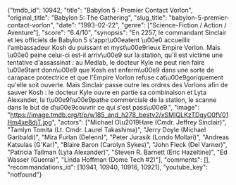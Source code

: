 {"tmdb_id": 10942, "title": "Babylon 5 : Premier Contact Vorlon", "original_title": "Babylon 5: The Gathering", "slug_title": "babylon-5-premier-contact-vorlon", "date": "1993-02-22", "genre": ["Science-Fiction / Action / Aventure"], "score": "6.4/10", "synopsis": "En 2257, le commandant Sinclair et les officiels de Babylon 5 s'appr\u00eatent \u00e0 accueillir l'ambassadeur Kosh du puissant et myst\u00e9rieux Empire Vorlon. Mais \u00e0 peine celui-ci est-il arriv\u00e9 sur la station, qu'il est victime une tentative d'assassinat : au Medlab, le docteur Kyle ne peut rien faire \u00e9tant donn\u00e9 que Kosh est enferm\u00e9 dans une sorte de carapace protectrice et que l'Empire Vorlon refuse cat\u00e9goriquement qu'elle soit ouverte. Mais Sinclair passe outre les ordres des Vorlons afin de sauver Kosh : le docteur Kyle ouvre en partie sa combinaison et Lyta Alexander, la t\u00e9l\u00e9pathe commerciale de la station, le scanne dans le but de d\u00e9couvrir ce qui s'est pass\u00e9.", "image": "https://image.tmdb.org/t/p/w185_and_h278_bestv2/xSMIQLKzTDqyO0fV01Hm4xe8djT.jpg", "actors": ["Michael O\u2019Hare (Cmdr. Jeffrey Sinclair)", "Tamlyn Tomita (Lt. Cmdr. Laurel Takashima)", "Jerry Doyle (Michael Garibaldi)", "Mira Furlan (Delenn)", "Peter Jurasik (Londo Mollari)", "Andreas Katsulas (G'Kar)", "Blaire Baron (Carolyn Sykes)", "John Fleck (Del Varner)", "Patricia Tallman (Lyta Alexander)", "Steven R. Barnett (Eric Hazeltine)", "Ed Wasser (Guerra)", "Linda Hoffman (Dome Tech #2)"], "comments": [], "recommandations_id": [10941, 10940, 10916, 10921], "youtube_key": "notfound"}